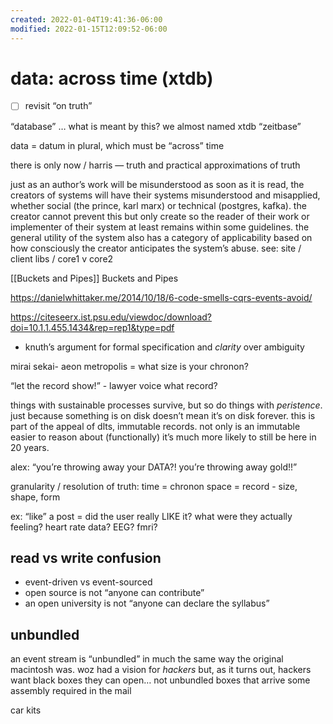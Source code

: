 ```yaml
---
created: 2022-01-04T19:41:36-06:00
modified: 2022-01-15T12:09:52-06:00
---
```


# data: across time (xtdb)

- [ ] revisit “on truth”

“database” … what is meant by this? we almost named xtdb “zeitbase”

data = datum in plural, which must be “across” time

there is only now / harris — truth and practical approximations of truth

just as an author’s work will be misunderstood as soon as it is read, the creators of systems will have their systems misunderstood and misapplied, whether social (the prince, karl marx) or technical (postgres, kafka). the creator cannot prevent this but only create so the reader of their work or implementer of their system at least remains within some guidelines. the general utility of the system also has a category of applicability based on how consciously the creator anticipates the system’s abuse. see: site / client libs / core1 v core2

[[Buckets and Pipes]] Buckets and Pipes

https://danielwhittaker.me/2014/10/18/6-code-smells-cqrs-events-avoid/

https://citeseerx.ist.psu.edu/viewdoc/download?doi=10.1.1.455.1434&rep=rep1&type=pdf

- knuth’s argument for formal specification and *clarity* over ambiguity

mirai sekai- aeon metropolis = what size is your chronon?

“let the record show!” - lawyer voice
what record?

things with sustainable processes survive, but so do things with _peristence_. just because something is on disk doesn’t mean it’s on disk forever. this is part of the appeal of dlts, immutable records. not only is an immutable easier to reason about (functionally) it’s much more likely to still be here in 20 years.

alex: “you’re throwing away your DATA?! you’re throwing away gold!!”

granularity / resolution of truth:
time = chronon
space = record - size, shape, form 

ex: “like” a post = did the user really LIKE it? what were they actually feeling? heart rate data? EEG? fmri?


## read vs write confusion

- event-driven vs event-sourced
- open source is not “anyone can contribute”
- an open university is not “anyone can declare the syllabus”

## unbundled

an event stream is “unbundled” in much the same way the original macintosh was. woz had a vision for _hackers_ but, as it turns out, hackers want black boxes they can open… not unbundled boxes that arrive some assembly required in the mail

car kits

